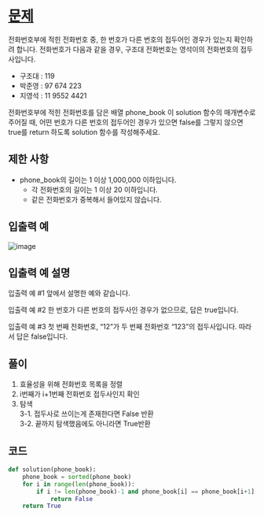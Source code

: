 # [문제](https://programmers.co.kr/learn/courses/30/lessons/42577)  
전화번호부에 적힌 전화번호 중, 한 번호가 다른 번호의 접두어인 경우가 있는지 확인하려 합니다.
전화번호가 다음과 같을 경우, 구조대 전화번호는 영석이의 전화번호의 접두사입니다.

- 구조대 : 119
- 박준영 : 97 674 223
- 지영석 : 11 9552 4421

전화번호부에 적힌 전화번호를 담은 배열 phone_book 이 solution 함수의 매개변수로 주어질 때, 어떤 번호가 다른 번호의 접두어인 경우가 있으면 false를 그렇지 않으면 true를 return 하도록 solution 함수를 작성해주세요.

## 제한 사항  
- phone_book의 길이는 1 이상 1,000,000 이하입니다.
    - 각 전화번호의 길이는 1 이상 20 이하입니다.
    - 같은 전화번호가 중복해서 들어있지 않습니다.
## 입출력 예  
![image](https://user-images.githubusercontent.com/59672592/143807030-25094b1b-d344-4f6c-bedb-6dac1edae6e5.png)
## 입출력 예 설명  
입출력 예 #1
앞에서 설명한 예와 같습니다.

입출력 예 #2
한 번호가 다른 번호의 접두사인 경우가 없으므로, 답은 true입니다.

입출력 예 #3
첫 번째 전화번호, “12”가 두 번째 전화번호 “123”의 접두사입니다. 따라서 답은 false입니다.
## 풀이  
1. 효율성을 위해 전화번호 목록을 정렬  
1. i번째가 i+1번째 전화번호 접두사인지 확인  
3. 탐색  
3-1. 접두사로 쓰이는게 존재한다면 False 반환  
3-2. 끝까지 탐색했음에도 아니라면 True반환
## 코드  

```python
def solution(phone_book):
    phone_book = sorted(phone_book)
    for i in range(len(phone_book)):
        if i != len(phone_book)-1 and phone_book[i] == phone_book[i+1][:len(phone_book[i])]:
            return False
    return True
```
